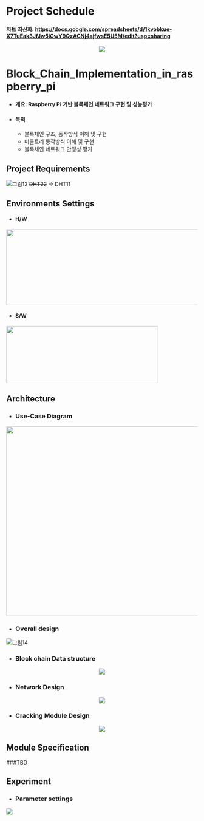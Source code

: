 # Project Schedule 
#### 차트 최신화: https://docs.google.com/spreadsheets/d/1kvobkue-X7TuEak3JfJw5iGwY9QzACNj4sjfwsE5U5M/edit?usp=sharing

<p align="center">
  <img src="https://user-images.githubusercontent.com/32115744/231461795-158cc66c-e0a7-42df-9900-b61e69bba862.png" />
</p>


# Block_Chain_Implementation_in_raspberry_pi
* ####  개요: Raspberry Pi 기반 블록체인 네트워크 구현 및 성능평가
* ####  목적
  * 블록체인 구조, 동작방식 이해 및 구현 
  * 머클트리 동작방식 이해 및 구현 
  * 블록체인 네트워크 안정성 평가 
## Project Requirements
![그림12](https://user-images.githubusercontent.com/32115744/231428624-e7becca6-3792-4107-ace6-cccae750064d.png)
~~DHT22~~ → DHT11
## Environments Settings
* #### H/W
<img src="https://user-images.githubusercontent.com/32115744/231431333-cbd939b1-1e65-4136-9bcd-90ff5ab86453.png" width="600" height="200">

* #### S/W
<img src="https://user-images.githubusercontent.com/32115744/231431345-3fb75d44-10bb-4acc-965a-202b10ce1e1b.png" width="400" height="150">

## Architecture
* ### Use-Case Diagram
<p align="center">
  <img src="https://user-images.githubusercontent.com/32115744/231433435-7a8f7e1c-d4c9-499d-96f9-4bb2b918eead.png" width="700" height="500"/>
</p>

* ### Overall design 
![그림14](https://user-images.githubusercontent.com/32115744/231430420-03401799-9ef1-4867-b860-adae1393ced8.png)

* ### Block chain Data structure
<p align="center">
  <img src="https://user-images.githubusercontent.com/32115744/231435060-1d1ee219-2f0a-447e-85b7-64f61d156a2f.png" />
</p>

* ### Network Design
<p align="center">
  <img src="https://user-images.githubusercontent.com/32115744/231436528-9aad6ce3-22a2-4ba3-b101-3ec740bad0d2.png" />
</p>

* ### Cracking Module Design
<p align="center">
  <img src="https://user-images.githubusercontent.com/32115744/231440351-df9bc058-af21-47f5-9e8a-01d9fd61563c.png" />
</p>

## Module Specification 
###TBD

## Experiment 
* ### Parameter settings
<img src="https://user-images.githubusercontent.com/32115744/231441454-5566b16c-756c-487d-bcac-e37da5126033.png" />



